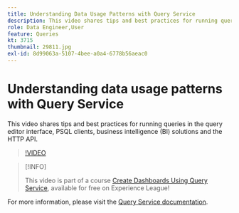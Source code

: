 ```yaml
---
title: Understanding Data Usage Patterns with Query Service
description: This video shares tips and best practices for running queries in the query editor interface, PSQL clients, business intelligence (BI) solutions and the HTTP API.
role: Data Engineer,User
feature: Queries
kt: 3715
thumbnail: 29811.jpg
exl-id: 8d99063a-5107-4bee-a0a4-6778b56aeac0
---
```

# Understanding data usage patterns with Query Service

This video shares tips and best practices for running queries in the query editor interface, PSQL clients, business intelligence (BI) solutions and the HTTP API.

>[!VIDEO](https://video.tv.adobe.com/v/29811?quality=12&learn=on)

>[!INFO]
>
> This video is part of a course [Create Dashboards Using Query Service](https://experienceleague.adobe.com/?recommended=ExperiencePlatform-D-1-2021.1.qsvc.dash), available for free on Experience League!

For  more information, please visit the [Query Service documentation](https://experienceleague.adobe.com/docs/experience-platform/query/home.html).
